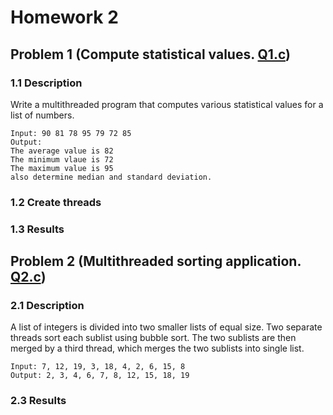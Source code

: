 # Homework 2
## Problem 1 (Compute statistical values. [Q1.c](./Q1.c))
### 1.1 Description
Write a multithreaded program that computes various statistical values for a list of numbers.
```
Input: 90 81 78 95 79 72 85
Output: 
The average value is 82
The minimum vlaue is 72
The maximum value is 95
also determine median and standard deviation.
```
### 1.2 Create threads

### 1.3 Results


## Problem 2 (Multithreaded sorting application. [Q2.c](./Q2.c))
### 2.1 Description
A list of integers is divided into two smaller lists of equal size. Two separate threads sort each sublist using bubble sort. The two sublists are then merged by a third thread, which merges the two sublists into single list.
```
Input: 7, 12, 19, 3, 18, 4, 2, 6, 15, 8
Output: 2, 3, 4, 6, 7, 8, 12, 15, 18, 19
```

### 2.3 Results